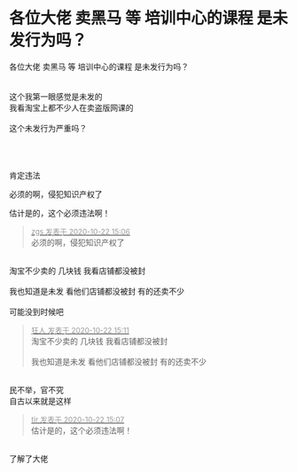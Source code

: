 # 各位大佬 卖黑马 等 培训中心的课程 是未发行为吗？


各位大佬 卖黑马 等 培训中心的课程 是未发行为吗？<br />
<br />
<br />
这个我第一眼感觉是未发的 <br />
我看淘宝上都不少人在卖盗版网课的<br />
<br />
这个未发行为严重吗？<br />
<br />
<br />
<br />


肯定违法

必须的啊，侵犯知识产权了

估计是的，这个必须违法啊！

<div class="quote"><blockquote><font size="2"><a href="https://www.hostloc.com/forum.php?mod=redirect&amp;goto=findpost&amp;pid=9336114&amp;ptid=757169" target="_blank"><font color="#999999">zgs 发表于 2020-10-22 15:06</font></a></font><br />
必须的啊，侵犯知识产权了</blockquote></div><br />
淘宝不少卖的 几块钱 我看店铺都没被封 <br />
<br />
我也知道是未发 看他们店铺都没被封 有的还卖不少 <br />
<br />
可能没到时候吧

<div class="quote"><blockquote><font size="2"><a href="https://www.hostloc.com/forum.php?mod=redirect&amp;goto=findpost&amp;pid=9336138&amp;ptid=757169" target="_blank"><font color="#999999">狂人 发表于 2020-10-22 15:11</font></a></font><br />
淘宝不少卖的 几块钱 我看店铺都没被封 <br />
<br />
我也知道是未发 看他们店铺都没被封 有的还卖不少 </blockquote></div><br />
民不举，官不究<br />
自古以来就是这样

<div class="quote"><blockquote><font size="2"><a href="https://www.hostloc.com/forum.php?mod=redirect&amp;goto=findpost&amp;pid=9336120&amp;ptid=757169" target="_blank"><font color="#999999">tir 发表于 2020-10-22 15:07</font></a></font><br />
估计是的，这个必须违法啊！</blockquote></div><br />
了解了大佬
